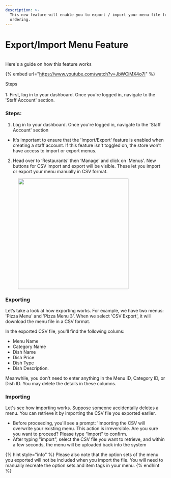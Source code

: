 ```yaml
---
description: >-
  This new feature will enable you to export / import your menu file for online
  ordering.
---
```


# Export/Import Menu Feature

\
Here's a guide on how this feature works&#x20;

{% embed url="https://www.youtube.com/watch?v=JbWCiMX4o7I" %}

Steps\
\
&#x20;1: First, log in to your dashboard. Once you're logged in, navigate to the 'Staff Account' section.

### Steps:

1. Log in to your dashboard. Once you're logged in, navigate to the 'Staff Account' section

* It's important to ensure that the 'Import/Export' feature is enabled when creating a staff account. If this feature isn't toggled on, the store won’t have access to import or export menus.&#x20;

2. &#x20;Head over to ‘Restaurants’ then ‘Manage’ and click on 'Menus'.  New buttons for CSV import and export will be visible. These let you import or export your menu manually in CSV format.

<figure><img src="../.gitbook/assets/Screenshot 2025-02-14 at 1.48.19 PM.png" alt="" width="347"><figcaption></figcaption></figure>

### Exporting

Let’s take a look at how exporting works. For example, we have two menus: 'Pizza Menu' and 'Pizza Menu 3'. When we select 'CSV Export', it will download the menu file in a CSV format.

In the exported CSV file, you'll find the following colums:

* Menu Name
* Category Name
* Dish Name
* Dish Price
* Dish Type
* Dish Description.

Meanwhile, you don't need to enter anything in the Menu ID, Category ID, or Dish ID. You may delete the details in these columns.&#x20;

### Importing

Let's see how importing works. Suppose someone accidentally deletes a menu. You can retrieve it by importing the CSV file you exported earlier.

* Before proceeding, you'll see a prompt: 'Importing the CSV will overwrite your existing menu. This action is irreversible. Are you sure you want to proceed? Please type “import” to confirm.
* After typing "import", select the CSV file you want to retrieve, and within a few seconds, the menu will be uploaded back into the system



{% hint style="info" %}
Please also note that the option sets of the menu you exported will not be included when you import the file. You will need to manually recreate the option sets and item tags in your menu.
{% endhint %}
